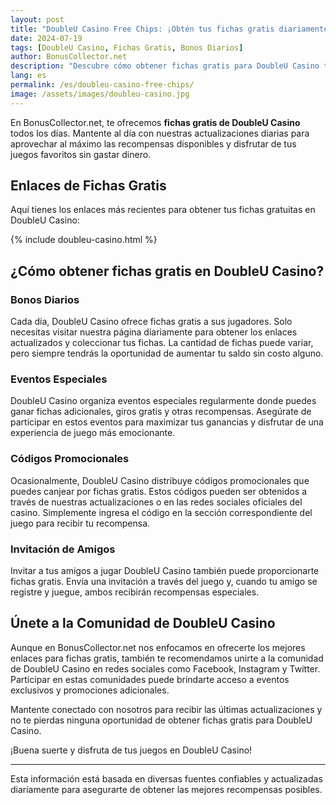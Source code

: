 ```yaml
---
layout: post
title: "DoubleU Casino Free Chips: ¡Obtén tus fichas gratis diariamente!"
date: 2024-07-19
tags: [DoubleU Casino, Fichas Gratis, Bonos Diarios]
author: BonusCollector.net
description: "Descubre cómo obtener fichas gratis para DoubleU Casino todos los días. Actualizamos enlaces de recompensas diariamente."
lang: es
permalink: /es/doubleu-casino-free-chips/
image: /assets/images/doubleu-casino.jpg
---
```


En BonusCollector.net, te ofrecemos **fichas gratis de DoubleU Casino** todos los días. Mantente al día con nuestras actualizaciones diarias para aprovechar al máximo las recompensas disponibles y disfrutar de tus juegos favoritos sin gastar dinero.

## Enlaces de Fichas Gratis

Aquí tienes los enlaces más recientes para obtener tus fichas gratuitas en DoubleU Casino:

{% include doubleu-casino.html %}

## ¿Cómo obtener fichas gratis en DoubleU Casino?

### Bonos Diarios
Cada día, DoubleU Casino ofrece fichas gratis a sus jugadores. Solo necesitas visitar nuestra página diariamente para obtener los enlaces actualizados y coleccionar tus fichas. La cantidad de fichas puede variar, pero siempre tendrás la oportunidad de aumentar tu saldo sin costo alguno.

### Eventos Especiales
DoubleU Casino organiza eventos especiales regularmente donde puedes ganar fichas adicionales, giros gratis y otras recompensas. Asegúrate de participar en estos eventos para maximizar tus ganancias y disfrutar de una experiencia de juego más emocionante.

### Códigos Promocionales
Ocasionalmente, DoubleU Casino distribuye códigos promocionales que puedes canjear por fichas gratis. Estos códigos pueden ser obtenidos a través de nuestras actualizaciones o en las redes sociales oficiales del casino. Simplemente ingresa el código en la sección correspondiente del juego para recibir tu recompensa.

### Invitación de Amigos
Invitar a tus amigos a jugar DoubleU Casino también puede proporcionarte fichas gratis. Envía una invitación a través del juego y, cuando tu amigo se registre y juegue, ambos recibirán recompensas especiales.

## Únete a la Comunidad de DoubleU Casino

Aunque en BonusCollector.net nos enfocamos en ofrecerte los mejores enlaces para fichas gratis, también te recomendamos unirte a la comunidad de DoubleU Casino en redes sociales como Facebook, Instagram y Twitter. Participar en estas comunidades puede brindarte acceso a eventos exclusivos y promociones adicionales.

Mantente conectado con nosotros para recibir las últimas actualizaciones y no te pierdas ninguna oportunidad de obtener fichas gratis para DoubleU Casino.

¡Buena suerte y disfruta de tus juegos en DoubleU Casino!

---

Esta información está basada en diversas fuentes confiables y actualizadas diariamente para asegurarte de obtener las mejores recompensas posibles.